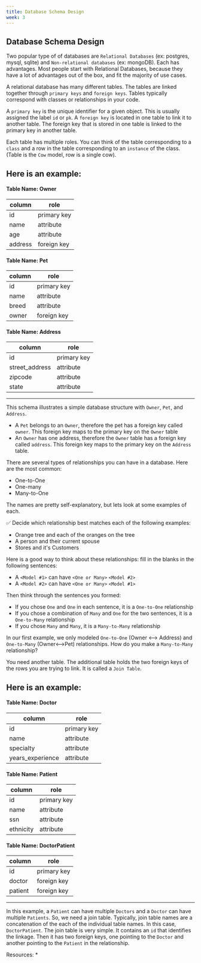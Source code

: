 ```yaml
---
title: Database Schema Design
week: 3
---
```


## Database Schema Design
Two popular type of of databases are `Relational Databases` (ex: postgres, mysql, sqlite) and `Non-relational databases` (ex: mongoDB). Each has advantages. Most people start with Relational Databases, because they have a lot of advantages out of the box, and fit the majority of use cases.

A relational database has many different tables. The tables are linked together through `primary keys` and `foreign keys`. Tables typically correspond with classes or relationships in your code.

A `primary key` is the unique identifier for a given object. This is usually assigned the label `id` or `pk`.
A `foreign key` is located in one table to link it to another table. The foreign key that is stored in one table is linked to the primary key in another table.

Each table has multiple roles. You can think of the table corresponding to a `class` and a row in the table corresponding to an `instance` of the class. (Table is the `Cow` model, row is a single cow).

Here is an example:
-----
#### Table Name: Owner
**column** | **role** 
--- | ---
id | primary key
name | attribute
age | attribute
address | foreign key

#### Table Name: Pet
**column** | **role** 
--- | ---
id | primary key
name | attribute
breed | attribute
owner | foreign key

#### Table Name: Address
**column** | **role** 
--- | ---
id | primary key
street_address | attribute
zipcode | attribute
state | attribute
-----
This schema illustrates a simple database structure with `Owner`, `Pet`, and `Address`.
* A `Pet` belongs to an `Owner`, therefore the pet has a foreign key called `owner`. This foreign key maps to the primary key on the `Owner` table
* An `Owner` has one address, therefore the `Owner` table has a foreign key called `address`. This foreign key maps to the primary key on the `Address` table.

There are several types of relationships you can have in a database. Here are the most common:
* One-to-One
* One-many
* Many-to-One

The names are pretty self-explanatory, but lets look at some examples of each.

:white_check_mark: Decide which relationship best matches each of the following examples:
* Orange tree and each of the oranges on the tree
* A person and their current spouse
* Stores and it's Customers

Here is a good way to think about these relationships: fill in the blanks in the following sentences:
* A `<Model #1>` can have `<One or Many>` `<Model #2>`
* A `<Model #2>` can have `<One or Many>` `<Model #1>`

Then think through the sentences you formed:
* If you chose `One` and `One` in each sentence, it is a `One-to-One` relationship
* If you chose a combination of `Many` and `One` for the two sentences, it is a `One-to-Many` relationship
* If you chose `Many` and `Many`, it is a `Many-to-Many` relationship

In our first example, we only modeled `One-to-One` (Owner <--> Address) and `One-to-Many` (Owner<-->Pet) relationships. How do you make a `Many-to-Many` relationship?

You need another table. The additional table holds the two foreign keys of the rows you are trying to link. It is called a `Join Table`.

Here is an example:
-----
#### Table Name: Doctor
**column** | **role** 
--- | ---
id | primary key
name | attribute
specialty | attribute
years_experience | attribute

#### Table Name: Patient
**column** | **role** 
--- | ---
id | primary key
name | attribute
ssn | attribute
ethnicity | attribute

#### Table Name: DoctorPatient
**column** | **role** 
--- | ---
id | primary key
doctor | foreign key
patient | foreign key
-----

In this example, a `Patient` can have multiple `Doctors` and a `Doctor` can have multiple `Patients`. So, we need a join table. Typically, join table names are a concatenation of the each of the individual table names. In this case, `DoctorPatient`. The join table is very simple. It contains an `id` that identifies the linkage. Then it has two foreign keys, one pointing to the `Doctor` and another pointing to the `Patient` in the relationship.

Resources:
* 
